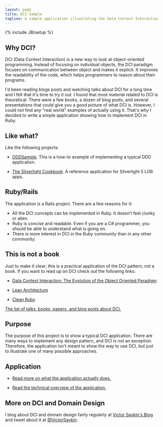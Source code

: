 ```yaml
---
layout: page
title: DCI-Sample
tagline: A sample application illustrating the Data Context Interaction paradigm (in Ruby)
---
```

{% include JB/setup %}


## Why DCI?

DCI (Data Context Interaction) is a new way to look at object-oriented programming. Instead of focusing on individual objects, the DCI paradigm focuses on communication between object and makes it explicit. It improves the readability of the code, which helps programmers to reason about their programs.

I'd been reading blogs posts and watching talks about DCI for a long time and I felt that it's time to try it out. I found that most material related to DCI is theoretical. There were a few books, a dozen of blog posts, and several presentations that could give you a good picture of what DCI is. However, I could not find any "real world" examples of actually using it. That's why I decided to write a simple application showing how to implement DCI in Ruby.

## Like what?

Like the following projects:

* [DDDSample](http://dddsample.sourceforge.net/). This is a how-to example of implementing a typical DDD application.

* [The Silverlight Cookbook](http://silverlightcookbook.codeplex.com/). A reference application for Silverlight 5 LOB apps.
 
## Ruby/Rails

The application is a Rails project. There are a few reasons for it:

* All the DCI concepts can be implemented in Ruby. It doesn’t feel clunky or alien.
* Ruby is concise and readable. Even if you are a C# programmer, you should be able to understand what is going on.
* There is more interest in DCI in the Ruby community than in any other community. 

## This is not a book

Just to make it clear; this is a practical application of the DCI pattern, not a book. If you want to read up on DCI check out the following links:

* [Data Context Interaction: The Evolution of the Object Oriented Paradigm](http://rubysource.com/dci-the-evolution-of-the-object-oriented-paradigm/)

* [Lean Architecture](http://www.leansoftwarearchitecture.com/)

* [Clean Ruby](http://clean-ruby.com/)

<a href="resources.html">The list of talks, books, papers, and blog posts about DCI.</a>

## Purpose

The purpose of this project is to show a typical DCI application. There are many ways to implement any design pattern, and DCI is not an exception. Therefore, the application isn't meant to show the way to use DCI, but just to illustrate one of many possible approaches.

## Application

* [Read more on what the application actually does.](/overview.html)

* [Read the technical overview of the application.](/technical_overview.html)


## More on DCI and Domain Design

I blog about DCI and domain design fairly regularly at [Victor Savkin's Blog](http://victorsavkin.com) and tweet about it at [@VictorSavkin](http://twitter.com/victorsavkin).
 